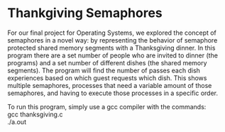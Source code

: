 # Thankgiving Semaphores

For our final project for Operating Systems, we explored the concept of semaphores in a novel way: by representing the behavior of semaphore protected shared memory segments with a Thanksgiving dinner. In this program there are a set number of people who are invited to dinner (the programs) and a set number of different dishes (the shared memory segments). The program will find the number of passes each dish experiences based on which guest requests which dish.  This shows multiple semaphores, processes that need a variable amount of those semaphores, and having to execute those processes in a specific order.  

To run this program, simply use a gcc compiler with the commands:<br>
gcc thanksgiving.c<br>
./a.out
